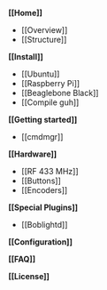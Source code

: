 **[[Home]]**
* [[Overview]]
* [[Structure]]

**[[Install]]**
* [[Ubuntu]]
* [[Raspberry Pi]]
* [[Beaglebone Black]]
* [[Compile guh]]

**[[Getting started]]**
* [[cmdmgr]]

**[[Hardware]]**
* [[RF 433 MHz]]
* [[Buttons]]
* [[Encoders]]

**[[Special Plugins]]**
* [[Boblightd]]

**[[Configuration]]**

**[[FAQ]]**

**[[License]]**
